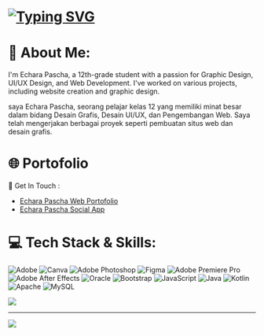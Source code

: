 # [![Typing SVG](https://readme-typing-svg.herokuapp.com?font=Fira+Code&size=25&pause=1000&color=F7F7F7&width=435&lines=Hello%2C+Im+Echara+Pascha+)](https://git.io/typing-svg)

# 👤 About Me:
I'm Echara Pascha, a 12th-grade student with a passion for Graphic Design, UI/UX Design, and Web Development. I've worked on various projects, including website creation and graphic design. 

saya Echara Pascha, seorang pelajar kelas 12 yang memiliki minat besar dalam bidang Desain Grafis, Desain UI/UX, dan Pengembangan Web. Saya telah mengerjakan berbagai proyek seperti pembuatan situs web dan desain grafis.

# 🌐 Portofolio
🔗 Get In Touch :
- [Echara Pascha Web Portofolio](https://echarawpascha.github.io/Echarapascha-Portofolio)  
- [Echara Pascha Social App](https://echarawpascha.site)  

# 💻 Tech Stack & Skills:
![Adobe](https://img.shields.io/badge/adobe-%23FF0000.svg?style=for-the-badge&logo=adobe&logoColor=white) ![Canva](https://img.shields.io/badge/Canva-%2300C4CC.svg?style=for-the-badge&logo=Canva&logoColor=white) ![Adobe Photoshop](https://img.shields.io/badge/adobe%20photoshop-%2331A8FF.svg?style=for-the-badge&logo=adobe%20photoshop&logoColor=white) ![Figma](https://img.shields.io/badge/figma-%23F24E1E.svg?style=for-the-badge&logo=figma&logoColor=white) ![Adobe Premiere Pro](https://img.shields.io/badge/Adobe%20Premiere%20Pro-9999FF.svg?style=for-the-badge&logo=Adobe%20Premiere%20Pro&logoColor=white) ![Adobe After Effects](https://img.shields.io/badge/Adobe%20After%20Effects-9999FF.svg?style=for-the-badge&logo=Adobe%20After%20Effects&logoColor=white) ![Oracle](https://img.shields.io/badge/Oracle-F80000?style=for-the-badge&logo=oracle&logoColor=white) ![Bootstrap](https://img.shields.io/badge/bootstrap-%238511FA.svg?style=for-the-badge&logo=bootstrap&logoColor=white) ![JavaScript](https://img.shields.io/badge/javascript-%23323330.svg?style=for-the-badge&logo=javascript&logoColor=%23F7DF1E) ![Java](https://img.shields.io/badge/java-%23ED8B00.svg?style=for-the-badge&logo=openjdk&logoColor=white) ![Kotlin](https://img.shields.io/badge/kotlin-%237F52FF.svg?style=for-the-badge&logo=kotlin&logoColor=white) ![Apache](https://img.shields.io/badge/apache-%23D42029.svg?style=for-the-badge&logo=apache&logoColor=white) ![MySQL](https://img.shields.io/badge/mysql-4479A1.svg?style=for-the-badge&logo=mysql&logoColor=white)

![](https://github-readme-stats.vercel.app/api/top-langs/?username=Echarawpascha&theme=dark&hide_border=false&include_all_commits=false&count_private=false&layout=compact)

---
[![](https://visitcount.itsvg.in/api?id=Echarawpascha&icon=0&color=0)](https://visitcount.itsvg.in)



